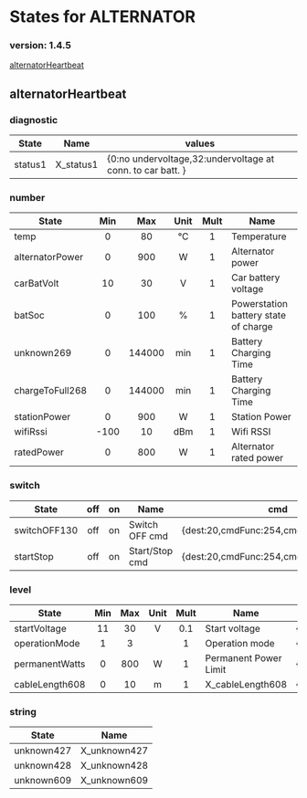 # States for  ALTERNATOR
### version: 1.4.5

[alternatorHeartbeat](#alternatorHeartbeat)



## alternatorHeartbeat

### diagnostic

| State  |     Name |  values |
|----------|:-------------:|------|
|status1| X_status1 | {0:no undervoltage,32:undervoltage at conn. to car batt. } |

### number
| State  |      Min     |      Max     |  Unit |  Mult |  Name |
|----------|:-------------:|:-------------:|:------:|:-----:|-----|
|temp|0 | 80 | °C | 1 |  Temperature |
|alternatorPower|0 | 900 | W | 1 |  Alternator power |
|carBatVolt|10 | 30 | V | 1 |  Car battery voltage |
|batSoc|0 | 100 | % | 1 |  Powerstation battery state of charge |
|unknown269|0 | 144000 | min | 1 |  Battery Charging Time |
|chargeToFull268|0 | 144000 | min | 1 |  Battery Charging Time |
|stationPower|0 | 900 | W | 1 |  Station Power |
|wifiRssi|-100 | 10 | dBm | 1 |  Wifi RSSI |
|ratedPower|0 | 800 | W | 1 |  Alternator rated power |


### switch

| State  |      off    |  on |  Name |  cmd |
|----------|:-------------:|:------:|------|------|
|switchOFF130| off | on | Switch OFF cmd | {dest:20,cmdFunc:254,cmdId:17,dataLen:3} |
|startStop| off | on | Start/Stop cmd | {dest:20,cmdFunc:254,cmdId:17,dataLen:3} |

### level

| State  |      Min     |     Max     |  Unit |  Mult |  Name |  cmd |
|----------|:-------------:|:-------------:|:------:|:-----:|-----|------|
|startVoltage| 11 | 30 | V | 0.1 |  Start voltage | {dest:20,cmdFunc:254,cmdId:17,dataLen:4} |
|operationMode| 1 | 3 |  | 1 |  Operation mode | {dest:20,cmdFunc:254,cmdId:17,dataLen:3} |
|permanentWatts| 0 | 800 | W | 1 |  Permanent Power Limit | {dest:20,cmdFunc:254,cmdId:17,dataLen:6} |
|cableLength608| 0 | 10 | m | 1 |  X_cableLength608 | {dest:20,cmdFunc:254,cmdId:17,dataLen:6} |

### string

| State  |  Name |
|----------|------|
|unknown427| X_unknown427 |
|unknown428| X_unknown428 |
|unknown609| X_unknown609 |

